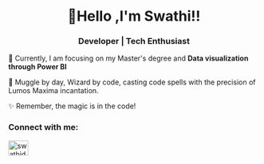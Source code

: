 <h1 align="center">👋Hello ,I'm Swathi!!</h1>
<h3 align="center">Developer | Tech Enthusiast  </h3>


🌱 Currently, I am focusing on my Master's degree and **Data visualization through Power BI**


🔮 Muggle by day, Wizard by code, casting code spells with the precision of  Lumos Maxima incantation.


✨ Remember, the magic is in the code!


<h3 align="left">Connect with me:</h3>
<p align="left">
<a href="https://linkedin.com/in/swathidharmasankaran" target="blank"><img align="center" src="https://raw.githubusercontent.com/rahuldkjain/github-profile-readme-generator/master/src/images/icons/Social/linked-in-alt.svg" alt="swathidharmasankaran" height="30" width="40" /></a>
</p>


